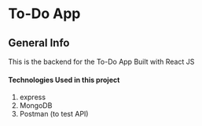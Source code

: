 # To-Do App

## General Info
This is the backend for the To-Do App Built with React JS

#### Technologies Used in this project
1. express
2. MongoDB
3. Postman (to test API)
